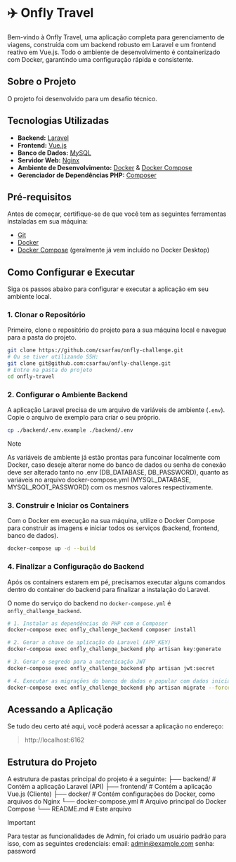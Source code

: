 # ✈️ Onfly Travel

Bem-vindo à Onfly Travel, uma aplicação completa para gerenciamento de viagens, construída com um backend robusto em Laravel e um frontend reativo em Vue.js. Todo o ambiente de desenvolvimento é containerizado com Docker, garantindo uma configuração rápida e consistente.

## Sobre o Projeto

O projeto foi desenvolvido para um desafio técnico.

## Tecnologias Utilizadas

* **Backend:** [Laravel](https://laravel.com/)
* **Frontend:** [Vue.js](https://vuejs.org/)
* **Banco de Dados:** [MySQL](https://www.mysql.com/)
* **Servidor Web:** [Nginx](https://www.nginx.com/)
* **Ambiente de Desenvolvimento:** [Docker](https://www.docker.com/) & [Docker Compose](https://docs.docker.com/compose/)
* **Gerenciador de Dependências PHP:** [Composer](https://getcomposer.org/)

## Pré-requisitos

Antes de começar, certifique-se de que você tem as seguintes ferramentas instaladas em sua máquina:

* [Git](https://git-scm.com/)
* [Docker](https://www.docker.com/products/docker-desktop/)
* [Docker Compose](https://docs.docker.com/compose/install/) (geralmente já vem incluído no Docker Desktop)

## Como Configurar e Executar

Siga os passos abaixo para configurar e executar a aplicação em seu ambiente local.

### 1. Clonar o Repositório

Primeiro, clone o repositório do projeto para a sua máquina local e navegue para a pasta do projeto.

```bash
git clone https://github.com/csarfau/onfly-challenge.git
# Ou se tiver utilizando SSH:
git clone git@github.com:csarfau/onfly-challenge.git
# Entre na pasta do projeto
cd onfly-travel
```

### 2. Configurar o Ambiente Backend

A aplicação Laravel precisa de um arquivo de variáveis de ambiente (`.env`). Copie o arquivo de exemplo para criar o seu próprio.

```bash
cp ./backend/.env.example ./backend/.env
```

> [!NOTE]
> As variáveis de ambiente já estão prontas para funcoinar localmente com Docker, caso deseje alterar nome do banco de dados ou senha de conexão
> deve ser alterado tanto no .env (DB_DATABASE, DB_PASSWORD), quanto as variáveis no arquivo docker-compose.yml (MYSQL_DATABASE, MYSQL_ROOT_PASSWORD) com os mesmos valores respectivamente.

### 3. Construir e Iniciar os Containers

Com o Docker em execução na sua máquina, utilize o Docker Compose para construir as imagens e iniciar todos os serviços (backend, frontend, banco de dados).

```bash
docker-compose up -d --build
```

### 4. Finalizar a Configuração do Backend

Após os containers estarem em pé, precisamos executar alguns comandos dentro do container do backend para finalizar a instalação do Laravel.

O nome do serviço do backend no `docker-compose.yml` é `onfly_challenge_backend`.

```bash
# 1. Instalar as dependências do PHP com o Composer
docker-compose exec onfly_challenge_backend composer install

# 2. Gerar a chave de aplicação do Laravel (APP_KEY)
docker-compose exec onfly_challenge_backend php artisan key:generate

# 3. Gerar o segredo para a autenticação JWT
docker-compose exec onfly_challenge_backend php artisan jwt:secret

# 4. Executar as migrações do banco de dados e popular com dados iniciais (seeders)
docker-compose exec onfly_challenge_backend php artisan migrate --force --seed
```
## Acessando a Aplicação

Se tudo deu certo até aqui, você poderá acessar a aplicação no endereço:
> http://localhost:6162

## Estrutura do Projeto

A estrutura de pastas principal do projeto é a seguinte:
├── backend/      # Contém a aplicação Laravel (API)
├── frontend/     # Contém a aplicação Vue.js (Cliente)
├── docker/       # Contém configurações do Docker, como arquivos do Nginx
└── docker-compose.yml  # Arquivo principal do Docker Compose
└── README.md     # Este arquivo

> [!IMPORTANT]
> Para testar as funcionalidades de Admin, foi criado um usuário padrão para isso, com as seguintes credenciais:
> email: admin@example.com
> senha: password
